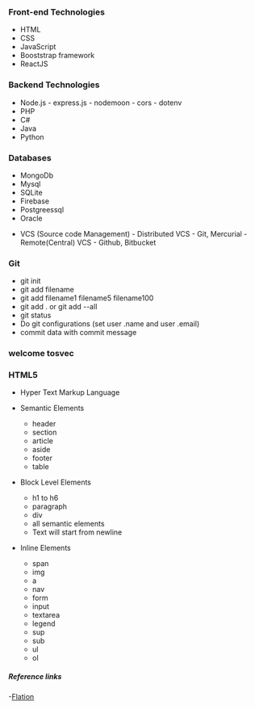 ###   Front-end Technologies

- HTML
- CSS
- JavaScript
- Booststrap framework
- ReactJS

###  Backend Technologies
- Node.js
       - express.js
       - nodemoon
       - cors
       - dotenv
- PHP
- C#
- Java
- Python

### Databases

- MongoDb
- Mysql
- SQLite
- Firebase
- Postgreessql
- Oracle


+ VCS (Source code Management)
       - Distributed VCS
          - Git, Mercurial
       - Remote(Central) VCS
          - Github, Bitbucket


###   Git

- git init
- git add filename
- git add filename1 filename5 filename100
- git add . or git add --all
- git status
- Do git configurations (set user .name and user .email)
- commit data with commit message

### welcome tosvec

### HTML5

- Hyper Text Markup Language
- Semantic Elements
    - header
    - section
    - article
    - aside
    - footer
    - table

- Block Level Elements
    - h1 to h6
    - paragraph
    - div
    - all semantic elements
    - Text will start from newline

- Inline Elements
    - span
    - img
    - a
    - nav
    - form
    - input
    - textarea
    - legend
    - sup
    - sub
    - ul
    - ol

##### Reference links

  -[Flation](https://www.flaticon.com/)